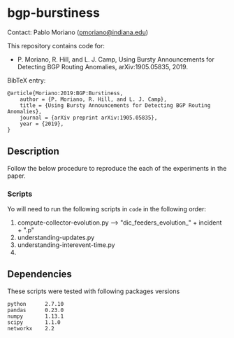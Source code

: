 # bgp-burstiness

Contact: Pablo Moriano (pmoriano@indiana.edu)

This repository contains code for: 
- P. Moriano, R. Hill, and L. J. Camp, Using Bursty Announcements for Detecting BGP
Routing Anomalies, arXiv:1905.05835, 2019.

BibTeX entry:

```
@article{Moriano:2019:BGP:Burstiness,
    author = {P. Moriano, R. Hill, and L. J. Camp},
    title = {Using Bursty Announcements for Detecting BGP Routing Anomalies},
    journal = {arXiv preprint arXiv:1905.05835},
    year = {2019},
}
```

## Description

Follow the below procedure to reproduce the each of the experiments in the paper.

### Scripts

Yo will need to run the following scripts in `code` in the following order:
1. compute-collector-evolution.py --> "dic_feeders_evolution_" + incident + ".p"
2. understanding-updates.py
3. understanding-interevent-time.py
4. 



## Dependencies
These scripts were tested with following packages versions

	python		2.7.10
	pandas		0.23.0
	numpy		1.13.1
	scipy		1.1.0
	networkx	2.2

